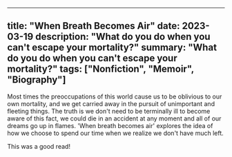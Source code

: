 
---
title: "When Breath Becomes Air"
date: 2023-03-19
description: "What do you do when you can't escape your mortality?"
summary: "What do you do when you can't escape your mortality?"
tags: ["Nonfiction", "Memoir", "Biography"]
---

Most times the preoccupations of this world cause us to be oblivious to our own mortality, and we get carried away in the pursuit of unimportant and fleeting things. The truth is we don't need to be terminally ill to become aware of this fact, we could die in an accident at any moment and all of our dreams go up in flames. 'When breath becomes air' explores the idea of how we choose to spend our time when we realize we don't have much left.

This was a good read!
